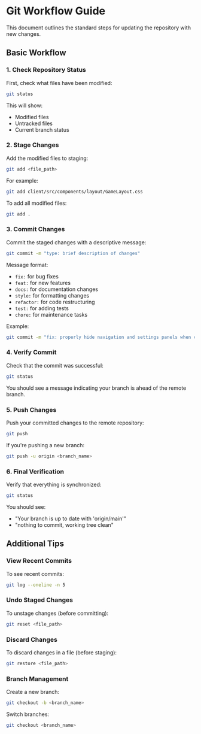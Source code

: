 # Git Workflow Guide

This document outlines the standard steps for updating the repository with new changes.

## Basic Workflow

### 1. Check Repository Status
First, check what files have been modified:
```bash
git status
```
This will show:
- Modified files
- Untracked files
- Current branch status

### 2. Stage Changes
Add the modified files to staging:
```bash
git add <file_path>
```
For example:
```bash
git add client/src/components/layout/GameLayout.css
```
To add all modified files:
```bash
git add .
```

### 3. Commit Changes
Commit the staged changes with a descriptive message:
```bash
git commit -m "type: brief description of changes"
```
Message format:
- `fix:` for bug fixes
- `feat:` for new features
- `docs:` for documentation changes
- `style:` for formatting changes
- `refactor:` for code restructuring
- `test:` for adding tests
- `chore:` for maintenance tasks

Example:
```bash
git commit -m "fix: properly hide navigation and settings panels when collapsed"
```

### 4. Verify Commit
Check that the commit was successful:
```bash
git status
```
You should see a message indicating your branch is ahead of the remote branch.

### 5. Push Changes
Push your committed changes to the remote repository:
```bash
git push
```
If you're pushing a new branch:
```bash
git push -u origin <branch_name>
```

### 6. Final Verification
Verify that everything is synchronized:
```bash
git status
```
You should see:
- "Your branch is up to date with 'origin/main'"
- "nothing to commit, working tree clean"

## Additional Tips

### View Recent Commits
To see recent commits:
```bash
git log --oneline -n 5
```

### Undo Staged Changes
To unstage changes (before committing):
```bash
git reset <file_path>
```

### Discard Changes
To discard changes in a file (before staging):
```bash
git restore <file_path>
```

### Branch Management
Create a new branch:
```bash
git checkout -b <branch_name>
```

Switch branches:
```bash
git checkout <branch_name>
``` 